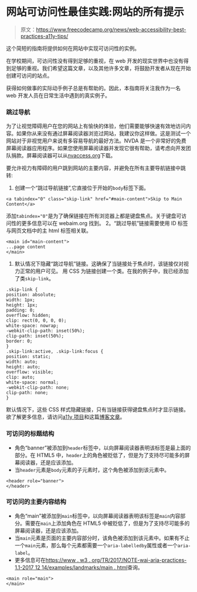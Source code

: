 # 网站可访问性最佳实践:网站的所有提示

> 原文：<https://www.freecodecamp.org/news/web-accessibility-best-practices-a11y-tips/>

这个简短的指南将提供如何在网站中实现可访问性的实例。

在学校期间，可访问性没有得到足够的重视，在 web 开发的现实世界中也没有得到足够的重视。我们希望这篇文章，以及其他许多文章，将鼓励开发者从现在开始创建可访问的站点。

获得如何做事的实际动手例子总是有帮助的。因此，本指南将关注我作为一名 web 开发人员在日常生活中遇到的真实例子。

### 跳过导航

为了让视觉障碍用户在您的网站上有愉快的体验，他们需要能够快速有效地访问内容。如果你从来没有通过屏幕阅读器浏览过网站，我建议你这样做。这是测试一个网站对于非视觉用户来说有多容易导航的最好方法。NVDA 是一个非常好的免费屏幕阅读器应用程序。如果您使用屏幕阅读器并发现它很有帮助，请考虑向开发团队捐款。屏幕阅读器可以从[nvaccess.org](https://www.nvaccess.org/download/)下载。

要允许视力有障碍的用户跳到网站的主要内容，并避免在所有主要导航链接中跳转:

1.  创建一个“跳过导航链接”,它直接位于开始的`body`标签下面。

```
<a tabindex="0" class="skip-link" href="#main-content">Skip to Main Content</a> 
```

添加`tabindex="0"`是为了确保链接在所有浏览器上都是键盘焦点。关于键盘可访问性的更多信息可以在 webaim.org 找到。
2。“跳过导航”链接需要使用 ID 标签与网页文档中的主 html 标签相关联。

```
<main id="main-content">
...page content
</main> 
```

1.  默认情况下隐藏“跳过导航”链接。这确保了当链接处于焦点时，该链接仅对视力正常的用户可见。
    用 CSS 为链接创建一个类。在我的例子中，我已经添加了类`skip-link`。

```
.skip-link {
position: absolute;
width: 1px;
height: 1px;
padding: 0;
overflow: hidden;
clip: rect(0, 0, 0, 0);
white-space: nowrap;
-webkit-clip-path: inset(50%);
clip-path: inset(50%);
border: 0;
}
.skip-link:active, .skip-link:focus {
position: static;
width: auto;
height: auto;
overflow: visible;
clip: auto;
white-space: normal;
-webkit-clip-path: none;
clip-path: none;
} 
```

默认情况下，这些 CSS 样式隐藏链接，只有当链接获得键盘焦点时才显示链接。欲了解更多信息，请访问[a11y 项目](http://a11yproject.com/posts/how-to-hide-content)和这篇[博客文章](http://hugogiraudel.com/2016/10/13/css-hide-and-seek/)。

### 可访问的标题结构

*   角色“banner”被添加到`header`标签中，以向屏幕阅读器表明该标签是最上面的部分。在 HTML5 中，`header`上的角色被贬低了，但是为了支持尽可能多的屏幕阅读器，还是应该添加。
*   当`header`元素是`body`元素的子元素时，这个角色被添加到该元素中。

```
<header role="banner">
</header> 
```

### 可访问的主要内容结构

*   角色“main”被添加到`main`标签中，以向屏幕阅读器表明该标签是`main`内容部分。需要在`main`上添加角色在 HTML5 中被贬低了，但是为了支持尽可能多的屏幕阅读器，还是应该添加。
*   当`main`元素是页面的主要内容部分时，该角色被添加到该元素中。如果有不止一个`main`元素，那么每个元素都需要一个`aria-labelledby`属性或者一个`aria-label`。
*   更多信息可在[https://www . w3 . org/TR/2017/NOTE-wai-aria-practices-1.1-2017 12 14/examples/landmarks/main . html](https://5d0c2cfff1d8938bf45c6427--freecodecamp-dev.netlify.com/guide/accessibility/W3C%20Website%20documentation%20for%20Role)查询。

```
<main role="main">
</main> 
```